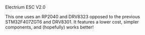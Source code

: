 Electrium ESC V2.0

This one uses an RP2040 and DRV8323 opposed to the previous STM32F407ZGT6 and DRV8301.
It features a lower cost, simpler components, and (hopefully) works better!